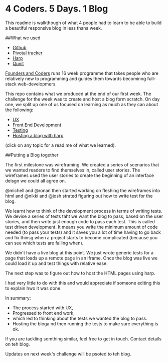# 4 Coders. 5 Days. 1 Blog

This readme is walkthough of what 4 people had to learn to be able to build a beautiful responsive blog in less thana week.

##What we used
+ [Github](http://github.com/)
+ [Pivotal tracker](http://www.pivotaltracker.com)
+ [Harp](http://harpjs.com/)
+ [Qunit](http://qunitjs.com/)

[Founders and Coders](/before-arrival.md) runs 16 week programme that takes people who are relatively new to programming and guides them towards becominng full-stack web-developmers.

This repo contains what we produced at the end of our first week. The challenge for the week was to create and host a blog form scratch. On day one, we split up one of us focused on learning as much as they can about the following: 

+ [UX](https://github.com/jackpandas/UXDesign)
+ [Front End Development](/before-arrival.md)
+ [Testing](/before-arrival.md)
+ [Hosting a blog with harp](/before-arrival.md)

(click on any topic for a read me of what we learned).

##Putting a Blog together

The first milestone was wireframing. We created a series of scenarios that we wanted readers to find themselves in, called user stories. The wireframes used the user stories to create the beginning of an interface deisgn we could all agree on. 

@michell and @ronan then started working on fleshing the wireframes into html and @nikki and @josh strated figuring out how to write test for the blog. 

We learnt how to think of the development process in terms of writing tests. We devise a series of tests taht we want the blog to pass, based on the user stories, and then write just enough code to pass each test. This is called test driven development. It means you write the minimum amount of code needed (to pass your tests) and it saves you a lot of time having to go back and fix thinsg when a project starts to become complicated (because you can see which tests are failing when). 

We didn't have a live blog at this point. We just wrote generic tests for a page that loads up a remote page in an iframe. Once the blog was live we could load it up and test things with relative ease.

The next step was to figure out how to host the HTML pages using harp.

I had very little to do with this and would appreciate if someone editing this to explain hwo it was done.

In summary: 
+ The process started with UX,
+ Progressed to front end work,
+ which led to thinking about the tests we wanted the blog to pass. 
+ Hosting the bloga nd then running the tests to make sure everything is ok. 

If you are tackling somthing similar, feel free to get in touch. Contact details on teh blog. 

Updates on next week's challenge will be psoted to teh blog.

